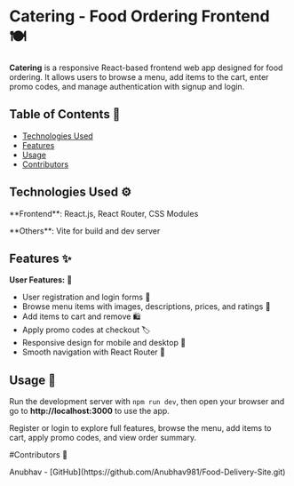 # Catering - Food Ordering Frontend 🍽️
**Catering** is a responsive React-based frontend web app designed for food ordering. It allows users to browse a menu, add items to the cart, enter promo codes, and manage authentication with signup and login.

## Table of Contents 📑
- [Technologies Used](#technologies-used)
- [Features](#features)
- [Usage](#usage)
- [Contributors](#contributors)

## Technologies Used ⚙️
<p>**Frontend**: React.js, React Router, CSS Modules</p> <p>**Others**: Vite for build and dev server</p>

## Features ✨
<p><strong>User Features:</strong> 👤</p> <ul> <li>User registration and login forms 🔑</li> <li>Browse menu items with images, descriptions, prices, and ratings 🍲</li> <li>Add items to cart and remove 🛍️</li> <li>Apply promo codes at checkout 🏷️</li> <li>Responsive design for mobile and desktop 📱</li> <li>Smooth navigation with React Router 🔄</li> </ul>

## Usage 🚀
<p>Run the development server with <code>npm run dev</code>, then open your browser and go to <strong>http://localhost:3000</strong> to use the app.</p> <p>Register or login to explore full features, browse the menu, add items to cart, apply promo codes, and view order summary.</p>
#Contributors 👥
<p>Anubhav - [GitHub](https://github.com/Anubhav981/Food-Delivery-Site.git)</p>
